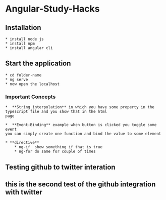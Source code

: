 # Angular-Study-Hacks


## Installation

	* install node js
	* install npm
	* install angular cli

## Start the application
	* cd folder-name
	* ng serve
	* now open the localhost

### Important Concepts

	*  **String interpolation** in which you have some property in the typescript file and you show that in the html
	page

	*  **Event-Binding** example when button is clicked you toggle some event
	you can simply create one function and bind the value to some element

	* **directive** 
		* ng-if  show something if that is true 
		* ng-for do same for couple of times




## Testing github to twitter interation


## this is the second test of the github integration with twitter
